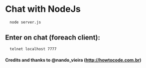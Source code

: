 # Chat with NodeJs

```bash
  node server.js
```

## Enter on chat (foreach client):

```bash
  telnet localhost 7777
```

#### Credits and thanks to @nando_vieira (http://howtocode.com.br)

